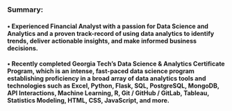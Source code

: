 ### Summary:

#### • Experienced Financial Analyst with a passion for Data Science and Analytics and a proven track-record of using data analytics to identify trends, deliver actionable  insights, and make informed business decisions.

#### • Recently completed Georgia Tech’s Data Science & Analytics Certificate Program, which is an intense, fast-paced data science program establishing proficiency in a broad array of data analytics tools and technologies such as Excel, Python, Flask, SQL, PostgreSQL, MongoDB, API Interactions, Machine Learning, R, Git / GitHub / GitLab, Tableau, Statistics Modeling, HTML, CSS, JavaScript, and more.

